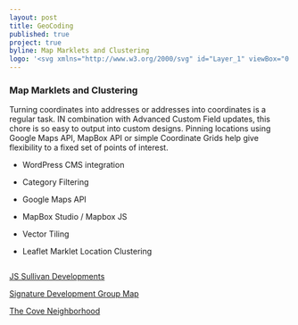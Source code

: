 ```yaml
---
layout: post
title: GeoCoding
published: true
project: true
byline: Map Marklets and Clustering
logo: '<svg xmlns="http://www.w3.org/2000/svg" id="Layer_1" viewBox="0 0 75 51.3"><path d="M11.4 34.6L0 51.3l15.2-7.6L22.7 27zM63.6 34.6L52.3 27l7.5 16.7L75 51.3zM50 27l-5.2 3.5-6.2 10.7v10.1l19-7.6zM50.5 12.9c0-7.1-5.8-12.9-13-12.9-7.1 0-12.9 5.8-12.9 12.9 0 2.1.5 4.1 1.4 5.9l11.5 20.1L49 18.8c1-1.7 1.5-3.7 1.5-5.9zm-18.9 0c0-3.2 2.6-5.9 5.9-5.9 3.2 0 5.9 2.6 5.9 5.9 0 3.2-2.6 5.8-5.8 5.9h-.2c-3.2 0-5.8-2.6-5.8-5.9zM30.3 30.5L25 27l-7.6 16.7 19 7.6V41.1z" class="st0"/><text y="115" fill="rgba(0,0,0,0)" font-family="Sans-serif" font-size="5" >Created by Andrew Onorato</text><text y="120" fill="rgba(0,0,0,0)" font-family="Sans-serif" font-size="5" >from the Noun Project</text></svg>'
---
```


### Map Marklets and Clustering

Turning coordinates into addresses or addresses into coordinates is a regular task. IN combination with Advanced Custom Field updates, this chore is so easy to output into custom designs. Pinning locations using Google Maps API, MapBox API or simple Coordinate Grids help give flexibility to a fixed set of points of interest.

* WordPress CMS integration

* Category Filtering

* Google Maps API

* MapBox Studio / Mapbox JS

* Vector Tiling

* Leaflet Marklet Location Clustering


<div class="entry__screensnap entry__screensnap--half">
<img src="{{ site.url }}/images/DC-desktop-jss.min.png" alt="" title=""><img src="{{ site.url }}/images/DC-mobile-sdg.min.png" alt="" title="">	
</div>

<a class="grad--geo" href="https://www.js-sullivan.com/developments" target="_blank">JS Sullivan Developments</a>

<a class="grad--geo" href="http://www.signaturedevelopment.com/" target="_blank">Signature Development Group Map</a>

<div class="entry__screensnap entry__screensnap--half">
<img src="{{ site.url }}/images/DC-desktop-soma.min.png" alt="" title="">
<div class="screensnap__caption"><a class="grad--geo" href="https://thecoveca.com/neighborhood/" target="_blank">The Cove Neighborhood</a></div>
</div>


